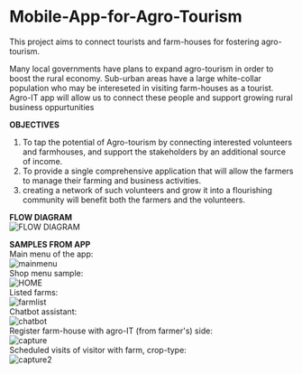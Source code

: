 # Mobile-App-for-Agro-Tourism
This project aims to connect tourists and farm-houses for fostering agro-tourism.

Many local governments have plans to expand agro-tourism in order to boost the rural economy. Sub-urban areas have a large white-collar population who may be intereseted in visiting farm-houses as a tourist. Agro-IT app will allow us to connect these people and support growing rural business oppurtunities 

<b>OBJECTIVES</b><br>
<ol>
<li>To tap the potential of Agro-tourism by connecting interested volunteers and farmhouses, and support the stakeholders by an additional source of income.</li>
<li>To provide a single comprehensive application that will allow the farmers to manage their farming and business activities.</li> 
<li>creating a network of such volunteers and grow it into a flourishing community will benefit both the farmers and the volunteers.</li>
</ol>

<b> FLOW DIAGRAM </b><br>
![FLOW DIAGRAM](/samples/flowchart.PNG)

<b>SAMPLES FROM APP</b><br>
Main menu of the app:<br>
![mainmenu](/samples/mainmenu.PNG)<br>
Shop menu sample: <br>
![HOME](/samples/homepage.PNG)<br>
Listed farms: <br>
![farmlist](/samples/farmlist.PNG)<br>
Chatbot assistant: <br>
![chatbot](/samples/chatbot.PNG)<br>
Register farm-house with agro-IT (from farmer's) side: <br>
![capture](/samples/Capture.PNG)<br>
Scheduled visits of visitor with farm, crop-type: <br>
![capture2](/samples/Capture2.PNG)<br>
